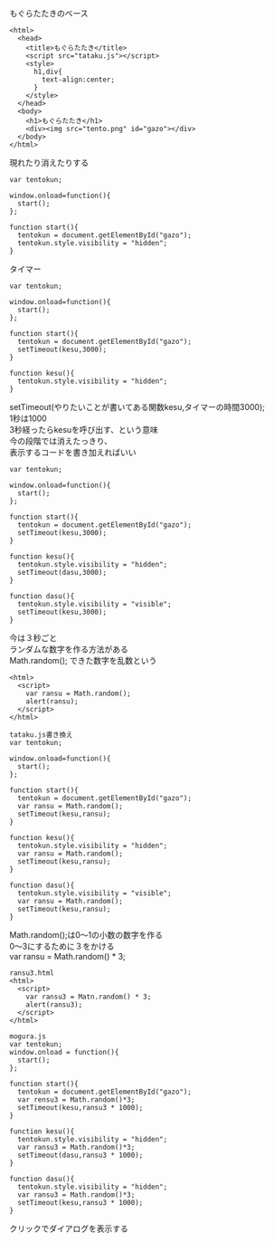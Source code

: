 もぐらたたきのベース
```
<html>
  <head>
    <title>もぐらたたき</title>
    <script src="tataku.js"></script>
    <style>
      h1,div{
        text-align:center;
      }
    </style>
  </head>
  <body>
    <h1>もぐらたたき</h1>
    <div><img src="tento.png" id="gazo"></div>
  </body>
</html>
```
現れたり消えたりする
```
var tentokun;

window.onload=function(){
  start();
};

function start(){
  tentokun = document.getElementById("gazo");
  tentokun.style.visibility = "hidden";
}
```
タイマー
```
var tentokun;

window.onload=function(){
  start();
};

function start(){
  tentokun = document.getElementById("gazo");
  setTimeout(kesu,3000);
}

function kesu(){
  tentokun.style.visibility = "hidden";
}
```
setTimeout(やりたいことが書いてある関数kesu,タイマーの時間3000);  
1秒は1000  
3秒経ったらkesuを呼び出す、という意味  
今の段階では消えたっきり、  
表示するコードを書き加えればいい  
```
var tentokun;

window.onload=function(){
  start();
};

function start(){
  tentokun = document.getElementById("gazo");
  setTimeout(kesu,3000);
}

function kesu(){
  tentokun.style.visibility = "hidden";
  setTimeout(dasu,3000);
}

function dasu(){
  tentokun.style.visibility = "visible";
  setTimeout(kesu,3000);
}
```
今は３秒ごと  
ランダムな数字を作る方法がある  
Math.random();
できた数字を乱数という  
```
<html>
  <script>
    var ransu = Math.random();
    alert(ransu);
  </script>
</html>
```
```
tataku.js書き換え
var tentokun;

window.onload=function(){
  start();
};

function start(){
  tentokun = document.getElementById("gazo");
  var ransu = Math.random();
  setTimeout(kesu,ransu);
}

function kesu(){
  tentokun.style.visibility = "hidden";
  var ransu = Math.random();
  setTimeout(kesu,ransu);
}

function dasu(){
  tentokun.style.visibility = "visible";
  var ransu = Math.random();
  setTimeout(kesu,ransu);
}
```
Math.random();は0〜1の小数の数字を作る  
0〜3にするために３をかける  
 var ransu = Math.random() * 3;  
```
ransu3.html
<html>
  <script>
    var ransu3 = Matn.random() * 3;
    alert(ransu3);
  </script>
</html>
```
```
mogura.js
var tentokun;
window.onload = function(){
  start();
};

function start(){
  tentokun = document.getElementById("gazo");
  var rensu3 = Math.random()*3;
  setTimeout(kesu,ransu3 * 1000);
}

function kesu(){
  tentokun.style.visibility = "hidden";
  var ransu3 = Math.random()*3;
  setTimeout(dasu,ransu3 * 1000);
}

function dasu(){
  tentokun.style.visibility = "hidden";
  var ransu3 = Math.random()*3;
  setTimeout(kesu,ransu3 * 1000);
}

```
クリックでダイアログを表示する  
```
